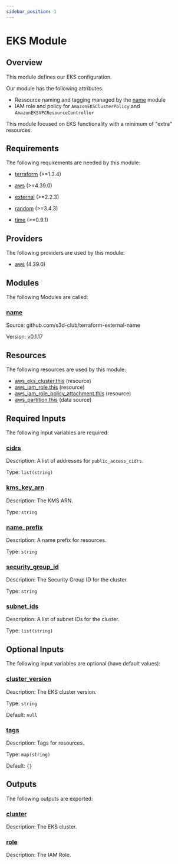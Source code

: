 ```yaml
---
sidebar_position: 1
---
```


# EKS Module

## Overview
This module defines our EKS configuration.

Our module has the following attributes.
- Ressource naming and tagging managed by the [name][name] module
- IAM role and policy for `AmazonEKSClusterPolicy` and
  `AmazonEKSVPCResourceController`

This module focused on EKS functionality with a minimum of "extra" resources.

<!-- LINKS -->
[chge]: ./CHANGES.md
[code]: ./CODE-OF-CONDUCT.md
[cont]: ./CONTRIBUTING.md
[lice]: ./LICENSE.md
[name]: https://www.s3d.club/docs/source/name/overview

## Requirements

The following requirements are needed by this module:

- <a name="requirement_terraform"></a> [terraform](#requirement\_terraform) (>=1.3.4)

- <a name="requirement_aws"></a> [aws](#requirement\_aws) (>=4.39.0)

- <a name="requirement_external"></a> [external](#requirement\_external) (>=2.2.3)

- <a name="requirement_random"></a> [random](#requirement\_random) (>=3.4.3)

- <a name="requirement_time"></a> [time](#requirement\_time) (>=0.9.1)

## Providers

The following providers are used by this module:

- <a name="provider_aws"></a> [aws](#provider\_aws) (4.39.0)

## Modules

The following Modules are called:

### <a name="module_name"></a> [name](#module\_name)

Source: github.com/s3d-club/terraform-external-name

Version: v0.1.17

## Resources

The following resources are used by this module:

- [aws_eks_cluster.this](https://registry.terraform.io/providers/hashicorp/aws/latest/docs/resources/eks_cluster) (resource)
- [aws_iam_role.this](https://registry.terraform.io/providers/hashicorp/aws/latest/docs/resources/iam_role) (resource)
- [aws_iam_role_policy_attachment.this](https://registry.terraform.io/providers/hashicorp/aws/latest/docs/resources/iam_role_policy_attachment) (resource)
- [aws_partition.this](https://registry.terraform.io/providers/hashicorp/aws/latest/docs/data-sources/partition) (data source)

## Required Inputs

The following input variables are required:

### <a name="input_cidrs"></a> [cidrs](#input\_cidrs)

Description: A list of addresses for `public_access_cidrs`.

Type: `list(string)`

### <a name="input_kms_key_arn"></a> [kms\_key\_arn](#input\_kms\_key\_arn)

Description: The KMS ARN.

Type: `string`

### <a name="input_name_prefix"></a> [name\_prefix](#input\_name\_prefix)

Description: A name prefix for resources.

Type: `string`

### <a name="input_security_group_id"></a> [security\_group\_id](#input\_security\_group\_id)

Description: The Security Group ID for the cluster.

Type: `string`

### <a name="input_subnet_ids"></a> [subnet\_ids](#input\_subnet\_ids)

Description: A list of subnet IDs for the cluster.

Type: `list(string)`

## Optional Inputs

The following input variables are optional (have default values):

### <a name="input_cluster_version"></a> [cluster\_version](#input\_cluster\_version)

Description: The EKS cluster version.

Type: `string`

Default: `null`

### <a name="input_tags"></a> [tags](#input\_tags)

Description: Tags for resources.

Type: `map(string)`

Default: `{}`

## Outputs

The following outputs are exported:

### <a name="output_cluster"></a> [cluster](#output\_cluster)

Description: The EKS cluster.

### <a name="output_role"></a> [role](#output\_role)

Description: The IAM Role.
